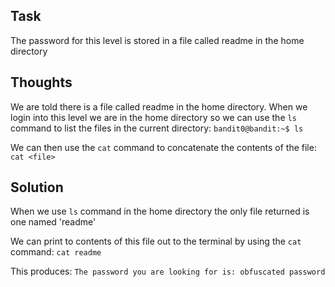 <h2>Task</h2>

The password for this level is stored in a file called readme in the home directory


<h2>Thoughts</h2>

We are told there is a file called readme in the home directory. When we login into this level we are in the home directory so we can use the ```ls``` command to list the files in the current directory: ```bandit0@bandit:~$ ls```

We can then use the ```cat``` command to concatenate the contents of the file: ```cat <file>```

<h2>Solution</h2>

When we use ```ls``` command in the home directory the only file returned is one named 'readme'

We can print to contents of this file out to the terminal by using the ```cat``` command: ```cat readme```

This produces: ```The password you are looking for is: obfuscated password```
